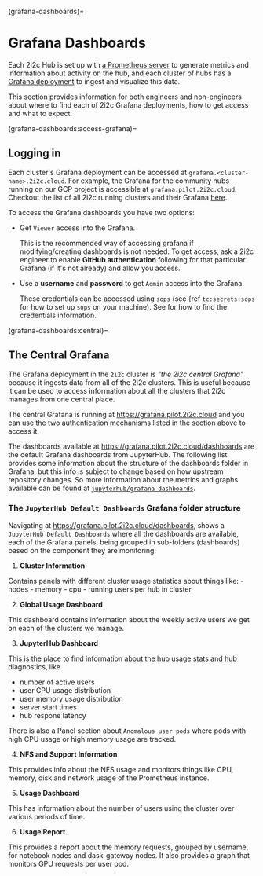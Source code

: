 (grafana-dashboards)=
# Grafana Dashboards

Each 2i2c Hub is set up with [a Prometheus server](https://prometheus.io/) to generate metrics and information about activity on the hub, and each cluster of hubs has a [Grafana deployment](https://grafana.com/) to ingest and visualize this data.

This section provides information for both engineers and non-engineers about where to find each of 2i2c Grafana deployments, how to get access and what to expect.

(grafana-dashboards:access-grafana)=
## Logging in

Each cluster's Grafana deployment can be accessed at `grafana.<cluster-name>.2i2c.cloud`.
For example, the Grafana for the community hubs running on our GCP project is accessible at `grafana.pilot.2i2c.cloud`. Checkout the list of all 2i2c running clusters and their Grafana [here](https://infrastructure.2i2c.org/en/latest/reference/hubs.html).

To access the Grafana dashboards you have two options:

- Get `Viewer` access into the Grafana.

  This is the recommended way of accessing grafana if modifying/creating dashboards is not needed.
  To get access, ask a 2i2c engineer to enable **GitHub authentication** following [](grafana-dashboards:github-auth) for that particular Grafana (if it's not already) and allow you access.

- Use a **username** and **password** to get `Admin` access into the Grafana.

  These credentials can be accessed using `sops` (see {ref `tc:secrets:sops` for how to set up `sops` on your machine). See [](setup-grafana:log-in) for how to find the credentials information.

(grafana-dashboards:central)=
## The Central Grafana

The Grafana deployment in the `2i2c` cluster is *"the 2i2c central Grafana"* because it ingests data from all of the 2i2c clusters. This is useful because it can be used to access information about all the clusters that 2i2c manages from one central place.

The central Grafana is running at <https://grafana.pilot.2i2c.cloud> and you can use the two authentication mechanisms listed in the [](grafana-dashboards:access-grafana) section above to access it.

The dashboards available at <https://grafana.pilot.2i2c.cloud/dashboards> are the default Grafana dashboards from JupyterHub. The following list provides some information about the structure of the dashboards folder in Grafana, but this info is subject to change based on how upstream repository changes. So more information about the metrics and graphs available can be found at [`jupyterhub/grafana-dashboards`](https://github.com/jupyterhub/grafana-dashboards).

### The `JupyterHub Default Dashboards` Grafana folder structure

Navigating at <https://grafana.pilot.2i2c.cloud/dashboards>, shows a `JupyterHub Default Dashboards` where all the dashboards are available, each of the Grafana panels, being grouped in sub-folders (dashboards) based on the component they are monitoring:

1. **Cluster Information**

  Contains panels with different cluster usage statistics about things like:
    - nodes
    - memory
    - cpu
    - running users per hub in cluster

2. **Global Usage Dashboard**

  This dashboard contains information about the weekly active users we get on each of the clusters we manage.

3. **JupyterHub Dashboard**

  This is the place to find information about the hub usage stats and hub diagnostics, like
  - number of active users
  - user CPU usage distribution
  - user memory usage distribution
  - server start times
  - hub respone latency

  There is also a Panel section about `Anomalous user pods` where pods with high CPU usage or high memory usage are tracked.

4. **NFS and Support Information**

  This provides info about the NFS usage and monitors things like CPU, memory, disk and network usage of the Prometheus instance.

5. **Usage Dashboard**

  This has information about the number of users using the cluster over various periods of time.

6. **Usage Report**

  This provides a report about the memory requests, grouped by username, for notebook nodes and dask-gateway nodes. It also provides a graph that monitors GPU requests per user pod.
